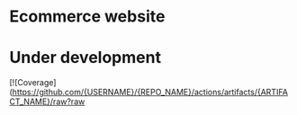 # Ecommerce website
# Under development

[![Coverage](https://github.com/{USERNAME}/{REPO_NAME}/actions/artifacts/{ARTIFACT_NAME}/raw?raw
